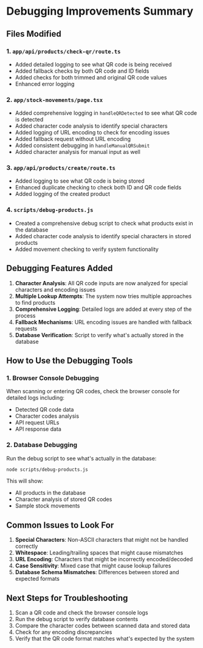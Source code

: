 # Debugging Improvements Summary

## Files Modified

### 1. `app/api/products/check-qr/route.ts`
- Added detailed logging to see what QR code is being received
- Added fallback checks by both QR code and ID fields
- Added checks for both trimmed and original QR code values
- Enhanced error logging

### 2. `app/stock-movements/page.tsx`
- Added comprehensive logging in `handleQRDetected` to see what QR code is detected
- Added character code analysis to identify special characters
- Added logging of URL encoding to check for encoding issues
- Added fallback request without URL encoding
- Added consistent debugging in `handleManualQRSubmit`
- Added character analysis for manual input as well

### 3. `app/api/products/create/route.ts`
- Added logging to see what QR code is being stored
- Enhanced duplicate checking to check both ID and QR code fields
- Added logging of the created product

### 4. `scripts/debug-products.js`
- Created a comprehensive debug script to check what products exist in the database
- Added character code analysis to identify special characters in stored products
- Added movement checking to verify system functionality

## Debugging Features Added

1. **Character Analysis**: All QR code inputs are now analyzed for special characters and encoding issues
2. **Multiple Lookup Attempts**: The system now tries multiple approaches to find products
3. **Comprehensive Logging**: Detailed logs are added at every step of the process
4. **Fallback Mechanisms**: URL encoding issues are handled with fallback requests
5. **Database Verification**: Script to verify what's actually stored in the database

## How to Use the Debugging Tools

### 1. Browser Console Debugging
When scanning or entering QR codes, check the browser console for detailed logs including:
- Detected QR code data
- Character codes analysis
- API request URLs
- API response data

### 2. Database Debugging
Run the debug script to see what's actually in the database:
```bash
node scripts/debug-products.js
```

This will show:
- All products in the database
- Character analysis of stored QR codes
- Sample stock movements

## Common Issues to Look For

1. **Special Characters**: Non-ASCII characters that might not be handled correctly
2. **Whitespace**: Leading/trailing spaces that might cause mismatches
3. **URL Encoding**: Characters that might be incorrectly encoded/decoded
4. **Case Sensitivity**: Mixed case that might cause lookup failures
5. **Database Schema Mismatches**: Differences between stored and expected formats

## Next Steps for Troubleshooting

1. Scan a QR code and check the browser console logs
2. Run the debug script to verify database contents
3. Compare the character codes between scanned data and stored data
4. Check for any encoding discrepancies
5. Verify that the QR code format matches what's expected by the system